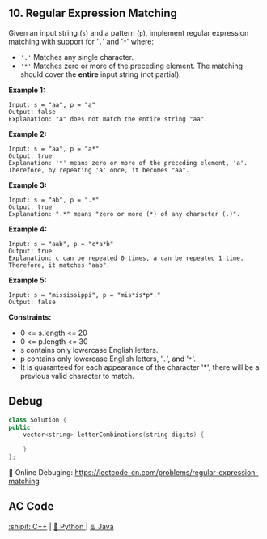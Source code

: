 ## 10. Regular Expression Matching

Given an input string (``s``) and a pattern (``p``), implement regular expression matching with support for '``.``' and '``*``' where: 

- ``'.'`` Matches any single character.​​​​
- ``'*'`` Matches zero or more of the preceding element.
The matching should cover the <strong>entire</strong> input string (not partial).

<strong>Example 1:</strong>
```
Input: s = "aa", p = "a"
Output: false
Explanation: "a" does not match the entire string "aa".
```

<strong>Example 2:</strong>

```
Input: s = "aa", p = "a*"
Output: true
Explanation: '*' means zero or more of the preceding element, 'a'. Therefore, by repeating 'a' once, it becomes "aa".
```

<strong>Example 3:</strong>
```
Input: s = "ab", p = ".*"
Output: true
Explanation: ".*" means "zero or more (*) of any character (.)".
```

<strong>Example 4:</strong>
```
Input: s = "aab", p = "c*a*b"
Output: true
Explanation: c can be repeated 0 times, a can be repeated 1 time. Therefore, it matches "aab".
```

<strong>Example 5:</strong>
```
Input: s = "mississippi", p = "mis*is*p*."
Output: false
```

<strong>Constraints:</strong>

- 0 <= s.length <= 20
- 0 <= p.length <= 30
- s contains only lowercase English letters.
- p contains only lowercase English letters, '``.``', and '``*``'.
- It is guaranteed for each appearance of the character '*', there will be a previous valid character to match.


## Debug
```cpp
class Solution {
public:
    vector<string> letterCombinations(string digits) {

    }
};
```

🐛 Online Debuging: https://leetcode-cn.com/problems/regular-expression-matching

## AC Code
<div>
  <a href="https://github.com/Charmve/LeetCode4FLAG/tree/main/10.%20Regular%20Expression%20Matching/10_regular-expression-matching.cpp">:shipit: C++</a> | 
  <a href="https://github.com/Charmve/LeetCode4FLAG/tree/main/10.%20Regular%20Expression%20Matching/10_regular-expression-matching.py">🐍 Python </a> | 
  <a href="https://github.com/Charmve/LeetCode4FLAG/tree/main/10.%20Regular%20Expression%20Matching/10_regular-expression-matching.java">♨️ Java </a>
</div>

